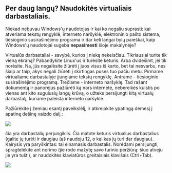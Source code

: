 <?php require("../../entete.php"); ?> <?php require("../../base.php"); ?>

<div id="corps">

<h2>Per daug lang&#371;? Naudokit&#279;s virtualiais darbastaliais.</h2>

<p>Niekad nebuvau Windows'&#371; naudotojas ir kai ko negaliu suprasti: kai atveriama tekst&#371; rengykl&#279;, interneto nar&#353;ykl&#279;, elektroninio pa&#353;to sistema, tiesioginio susira&#353;in&#279;jimo programa ir dar keli langai byl&#371; paie&#353;kai, kaip Windows'&#371; naudotojai sugeba <b>nepasimesti</b> &#353;ioje makalyn&#279;je?</p>

<p>Virtual&#363;s darbastaliai - savyb&#279;, kurios &#303; niek&#261; nekeis&#269;iau. Tikriausiai turite tik vien&#261; ekran&#261;? Pabandykite Linux'us ir tur&#279;site keturis. Arba dvide&#353;imt, jei tik nor&#279;site. Na, j&#363;s negal&#279;site &#382;i&#363;r&#279;ti &#303; juos visus i&#353; karto, bet tai nesvarbu, nes &#353;iaip ar taip, akys negali &#382;i&#363;r&#279;ti &#303; skirtingas puses tuo pa&#269;iu metu. Pirmame virtualiame darbastalyje &#303;jungiame tekst&#371; rengykl&#281;. Antrame - tiesioginio susira&#353;in&#279;jimo program&#261;. Tre&#269;iame - interneto nar&#353;ykl&#281;. Tad ra&#353;ant dokument&#261; ir panor&#279;jus pa&#382;i&#363;r&#279;ti k&#261; nors internete, nebereik&#279;s kuistis po vienas ant kito sugulusi&#371; lang&#371; kr&#363;v&#261;, o u&#382;teks persijungti kit&#261; virtual&#371; darbastal&#303;, kuriame paleista interneto nar&#353;ykl&#279;.</p>

<p>Pa&#382;i&#363;r&#279;kite &#303; &#382;emiau esant&#303; paveiksl&#279;l&#303;, ir atkreipkite ypating&#261; d&#279;mes&#303; &#303; apatin&#281; de&#353;in&#281; vaizdo dal&#303;.:</p>

<img src="Images/workspaces.png" border="0"/>

<p>&#269;ia yra darbastali&#371; perjungiklis. &#268;ia matote keturis virtualius darbastalius (galite j&#371; tur&#279;ti ir daugiau (a&#353; naudoju 12, o kai kas j&#371; turi dar daugiau). Kairysis yra pary&#353;kintas: tai einamasis darbastalis. Nor&#279;dami persijungti, spragtel&#279;kite ant norimo (jie rodo ma&#382;yt&#281; savo turinio per&#382;i&#363;r&#261;: &#353;iuo atveju jie yra tu&#353;ti), ar naudokit&#279;s klaviat&#363;ros greitaisiais klavi&#353;ais (Ctrl+Tab).</p>

<img src="Images/workspaces_full.png" border="0"/>

</div>


